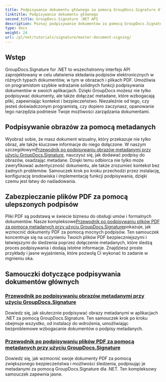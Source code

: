 ```yaml
---
title: Podpisywanie dokumentu głównego za pomocą GroupDocs.Signature dla .NET
linktitle: Podpisywanie dokumentu głównego
second_title: GroupDocs.Signature .NET API
description: Poznaj podpisywanie dokumentów za pomocą GroupDocs.Signature dla .NET w naszych szczegółowych samouczkach. Podpisuj obrazy i pliki PDF za pomocą metadanych bez wysiłku.
type: docs
weight: 24
url: /pl/net/tutorials/signature/master-document-signing/
---
```

## Wstęp

GroupDocs.Signature for .NET to wszechstronny interfejs API zaprojektowany w celu ułatwienia składania podpisów elektronicznych w różnych typach dokumentów, w tym w obrazach i plikach PDF. Umożliwia on programistom szybkie wdrażanie solidnych funkcji podpisywania dokumentów w swoich aplikacjach. Dzięki GroupDocs możesz nie tylko podpisywać dokumenty, ale także dołączać metadane, które wzbogacają pliki, zapewniając kontekst i bezpieczeństwo. Niezależnie od tego, czy jesteś doświadczonym programistą, czy dopiero zaczynasz, opanowanie tego narzędzia podniesie Twoje możliwości zarządzania dokumentami.

## Podpisywanie obrazów za pomocą metadanych  
Wyobraź sobie, że masz dokument wizualny, który przekazuje nie tylko obraz, ale także kluczowe informacje do niego dołączone. W naszym szczegółowym[Przewodnik po podpisywaniu obrazów metadanymi przy użyciu GroupDocs.Signature](./signing-images-with-metadata/), nauczysz się, jak dodawać podpisy do obrazów, osadzając metadane. Dzięki temu odbiorca nie tylko może zweryfikować autentyczność dokumentu, ale także zrozumieć kontekst bez żadnych problemów. Samouczek krok po kroku przechodzi przez instalację, konfigurację środowiska i implementację funkcji podpisywania, dzięki czemu jest łatwy do naśladowania.

## Zabezpieczanie plików PDF za pomocą ulepszonych podpisów  
 Pliki PDF są podstawą w świecie biznesu do obsługi umów i formalnych dokumentów. Nasze kompleksowe[Przewodnik po podpisywaniu plików PDF za pomocą metadanych przy użyciu GroupDocs.Signature](./signing-pdf-with-metadata/)pokazuje, jak wzmocnić dokumenty PDF za pomocą mocnych podpisów. Ten samouczek koncentruje się na uczynieniu Twoich plików PDF bezpieczniejszymi i łatwiejszymi do śledzenia poprzez dołączenie metadanych, które śledzą proces podpisywania i dodają istotne informacje. Znajdziesz proste przykłady i jasne wyjaśnienia, które pozwolą Ci wykonać to zadanie w mgnieniu oka.

## Samouczki dotyczące podpisywania dokumentów głównych
### [Przewodnik po podpisywaniu obrazów metadanymi przy użyciu GroupDocs.Signature](./signing-images-with-metadata/)
Dowiedz się, jak skutecznie podpisywać obrazy metadanymi w aplikacjach .NET za pomocą GroupDocs.Signature. Ten samouczek krok po kroku obejmuje wszystko, od instalacji do wdrożenia, umożliwiając bezproblemowe wzbogacanie dokumentów o podpisy metadanych.
### [Przewodnik po podpisywaniu plików PDF za pomocą metadanych przy użyciu GroupDocs.Signature](./signing-pdf-with-metadata/)
Dowiedz się, jak wzmocnić swoje dokumenty PDF za pomocą zwiększonego bezpieczeństwa i możliwości śledzenia, podpisując je metadanymi za pomocą GroupDocs.Signature dla .NET. Ten kompleksowy samouczek zapewnia jasne.